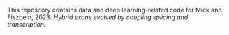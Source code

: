 This repository contains data and deep learning-related code for 
Mick and Fiszbein, 2023: *Hybrid exons evolved by coupling splicing and transcription.*